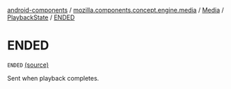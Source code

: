 [android-components](../../../index.md) / [mozilla.components.concept.engine.media](../../index.md) / [Media](../index.md) / [PlaybackState](index.md) / [ENDED](./-e-n-d-e-d.md)

# ENDED

`ENDED` [(source)](https://github.com/mozilla-mobile/android-components/blob/master/components/concept/engine/src/main/java/mozilla/components/concept/engine/media/Media.kt#L90)

Sent when playback completes.

